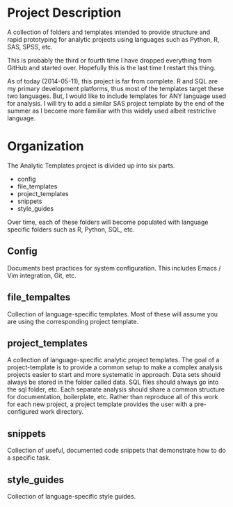 # Project Description

A collection of folders and templates intended to provide structure
and rapid prototyping for analytic projects using languages such as
Python, R, SAS, SPSS, etc.

This is probably the third or fourth time I have dropped everything
from GitHub and started over. Hopefully this is the last time I
restart this thing.

As of today (2014-05-11), this project is far from complete. R and SQL
are my primary development platforms, thus most of the templates
target these two languages. But, I would like to include templates for
ANY language used for analysis. I will try to add a similar SAS
project template by the end of the summer as I become more familiar
with this widely used albeit restrictive language.


# Organization

The Analytic Templates project is divided up into six parts.

- config
- file_templates
- project_templates
- snippets
- style_guides

Over time, each of these folders will become populated with language
specific folders such as R, Python, SQL, etc.

## Config

Documents best practices for system configuration. This includes
Emacs / Vim integration, Git, etc. 

## file_tempaltes

Collection of language-specific templates. Most of these will assume
you are using the corresponding project template.

## project_templates

A collection of language-specific analytic project templates. The goal
of a project-template is to provide a common setup to make a complex
analysis projects easier to start and more systematic in
approach. Data sets should always be stored in the folder called
data. SQL files should always go into the sql folder, etc. Each
separate analysis should share a common structure for documentation,
boilerplate, etc. Rather than reproduce all of this work for each new
project, a project template provides the user with a pre-configured
work directory.

## snippets

Collection of useful, documented code snippets that demonstrate how to
do a specific task.

## style_guides

Collection of language-specific style guides.



